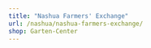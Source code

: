 ```yaml
---
title: "Nashua Farmers' Exchange"
url: /nashua/nashua-farmers-exchange/
shop: Garten-Center
---
```

